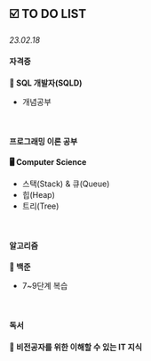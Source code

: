 ## ☑️ TO DO LIST
*23.02.18*

#### 자격증
<strong>💾 SQL 개발자(SQLD)</strong>
  - 개념공부
<br>

#### 프로그래밍 이론 공부
<strong>🖥️ Computer Science</strong>
  - 스택(Stack) & 큐(Queue)
  - 힙(Heap)
  - 트리(Tree)
<br>

#### 알고리즘
<strong>🥈 백준</strong>
  - 7~9단계 복습
<br>

#### 독서
<strong>🔖 비전공자를 위한 이해할 수 있는 IT 지식</strong>